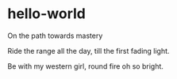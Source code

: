 # hello-world
On the path towards mastery

Ride the range all the day, till the first fading light.

Be with my western girl, round fire oh so bright.
